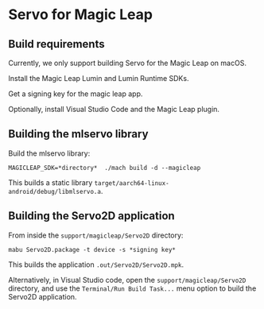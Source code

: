 # Servo for Magic Leap

## Build requirements

Currently, we only support building Servo for the Magic Leap on macOS.

Install the Magic Leap Lumin and Lumin Runtime SDKs.

Get a signing key for the magic leap app.

Optionally, install Visual Studio Code and the Magic Leap plugin.

## Building the mlservo library

Build the mlservo library:
```
MAGICLEAP_SDK=*directory*  ./mach build -d --magicleap
```
This builds a static library `target/aarch64-linux-android/debug/libmlservo.a`.

## Building the Servo2D application

From inside the `support/magicleap/Servo2D` directory:
```
mabu Servo2D.package -t device -s *signing key*
```
This builds the application `.out/Servo2D/Servo2D.mpk`.

Alternatively, in Visual Studio code, open the `support/magicleap/Servo2D` directory,
and use the `Terminal/Run Build Task...` menu option to build the
Servo2D application.
